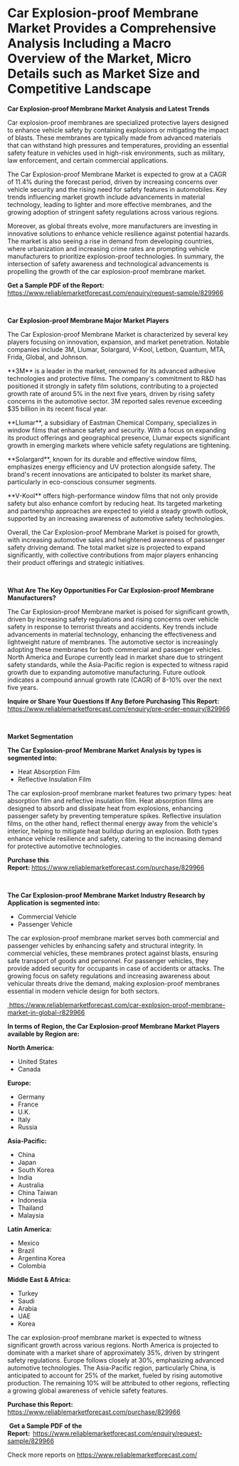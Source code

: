 <p><h1>Car Explosion-proof Membrane Market Provides a Comprehensive Analysis Including a Macro Overview of the Market, Micro Details such as Market Size and Competitive Landscape</h1></p><p><strong>Car Explosion-proof Membrane Market Analysis and Latest Trends</strong></p>
<p><p>Car explosion-proof membranes are specialized protective layers designed to enhance vehicle safety by containing explosions or mitigating the impact of blasts. These membranes are typically made from advanced materials that can withstand high pressures and temperatures, providing an essential safety feature in vehicles used in high-risk environments, such as military, law enforcement, and certain commercial applications.</p><p>The Car Explosion-proof Membrane Market is expected to grow at a CAGR of 11.4% during the forecast period, driven by increasing concerns over vehicle security and the rising need for safety features in automobiles. Key trends influencing market growth include advancements in material technology, leading to lighter and more effective membranes, and the growing adoption of stringent safety regulations across various regions. </p><p>Moreover, as global threats evolve, more manufacturers are investing in innovative solutions to enhance vehicle resilience against potential hazards. The market is also seeing a rise in demand from developing countries, where urbanization and increasing crime rates are prompting vehicle manufacturers to prioritize explosion-proof technologies. In summary, the intersection of safety awareness and technological advancements is propelling the growth of the car explosion-proof membrane market.</p></p>
<p><strong>Get a Sample PDF of the Report:&nbsp;</strong> <a href="https://www.reliablemarketforecast.com/enquiry/request-sample/829966?utm_campaign=3178&utm_medium=2&utm_source=Github&utm_content=ia&utm_term=25032025&utm_id=car-explosion-proof-membrane">https://www.reliablemarketforecast.com/enquiry/request-sample/829966</a></p>
<p>&nbsp;</p>
<p><strong>Car Explosion-proof Membrane Major Market Players</strong></p>
<p><p>The Car Explosion-proof Membrane Market is characterized by several key players focusing on innovation, expansion, and market penetration. Notable companies include 3M, Llumar, Solargard, V-Kool, Letbon, Quantum, MTA, Frida, Global, and Johnson.</p><p>**3M** is a leader in the market, renowned for its advanced adhesive technologies and protective films. The company's commitment to R&D has positioned it strongly in safety film solutions, contributing to a projected growth rate of around 5% in the next five years, driven by rising safety concerns in the automotive sector. 3M reported sales revenue exceeding $35 billion in its recent fiscal year.</p><p>**Llumar**, a subsidiary of Eastman Chemical Company, specializes in window films that enhance safety and security. With a focus on expanding its product offerings and geographical presence, Llumar expects significant growth in emerging markets where vehicle safety regulations are tightening.</p><p>**Solargard**, known for its durable and effective window films, emphasizes energy efficiency and UV protection alongside safety. The brand's recent innovations are anticipated to bolster its market share, particularly in eco-conscious consumer segments.</p><p>**V-Kool** offers high-performance window films that not only provide safety but also enhance comfort by reducing heat. Its targeted marketing and partnership approaches are expected to yield a steady growth outlook, supported by an increasing awareness of automotive safety technologies.</p><p>Overall, the Car Explosion-proof Membrane Market is poised for growth, with increasing automotive sales and heightened awareness of passenger safety driving demand. The total market size is projected to expand significantly, with collective contributions from major players enhancing their product offerings and strategic initiatives.</p></p>
<p>&nbsp;</p>
<p><strong>What Are The Key Opportunities For Car Explosion-proof Membrane Manufacturers?</strong></p>
<p><p>The Car Explosion-proof Membrane market is poised for significant growth, driven by increasing safety regulations and rising concerns over vehicle safety in response to terrorist threats and accidents. Key trends include advancements in material technology, enhancing the effectiveness and lightweight nature of membranes. The automotive sector is increasingly adopting these membranes for both commercial and passenger vehicles. North America and Europe currently lead in market share due to stringent safety standards, while the Asia-Pacific region is expected to witness rapid growth due to expanding automotive manufacturing. Future outlook indicates a compound annual growth rate (CAGR) of 8-10% over the next five years.</p></p>
<p><strong>Inquire or Share Your Questions If Any Before Purchasing This Report:</strong> <a href="https://www.reliablemarketforecast.com/enquiry/pre-order-enquiry/829966?utm_campaign=3178&utm_medium=2&utm_source=Github&utm_content=ia&utm_term=25032025&utm_id=car-explosion-proof-membrane">https://www.reliablemarketforecast.com/enquiry/pre-order-enquiry/829966</a></p>
<p>&nbsp;</p>
<p><strong>Market Segmentation</strong></p>
<p><strong>The Car Explosion-proof Membrane Market Analysis by types is segmented into:</strong></p>
<p><ul><li>Heat Absorption Film</li><li>Reflective Insulation Film</li></ul></p>
<p><p>The car explosion-proof membrane market features two primary types: heat absorption film and reflective insulation film. Heat absorption films are designed to absorb and dissipate heat from explosions, enhancing passenger safety by preventing temperature spikes. Reflective insulation films, on the other hand, reflect thermal energy away from the vehicle's interior, helping to mitigate heat buildup during an explosion. Both types enhance vehicle resilience and safety, catering to the increasing demand for protective automotive technologies.</p></p>
<p><strong>Purchase this Report:&nbsp;</strong><a href="https://www.reliablemarketforecast.com/purchase/829966?utm_campaign=3178&utm_medium=2&utm_source=Github&utm_content=ia&utm_term=25032025&utm_id=car-explosion-proof-membrane">https://www.reliablemarketforecast.com/purchase/829966</a></p>
<p>&nbsp;</p>
<p><strong>The Car Explosion-proof Membrane Market Industry Research by Application is segmented into:</strong></p>
<p><ul><li>Commercial Vehicle</li><li>Passenger Vehicle</li></ul></p>
<p><p>The car explosion-proof membrane market serves both commercial and passenger vehicles by enhancing safety and structural integrity. In commercial vehicles, these membranes protect against blasts, ensuring safe transport of goods and personnel. For passenger vehicles, they provide added security for occupants in case of accidents or attacks. The growing focus on safety regulations and increasing awareness about vehicular threats drive the demand, making explosion-proof membranes essential in modern vehicle design for both sectors.</p></p>
<p><a href="https://www.reliablemarketforecast.com/car-explosion-proof-membrane-market-in-global-r829966?utm_campaign=3178&utm_medium=2&utm_source=Github&utm_content=ia&utm_term=25032025&utm_id=car-explosion-proof-membrane">&nbsp;https://www.reliablemarketforecast.com/car-explosion-proof-membrane-market-in-global-r829966</a></p>
<p><strong>In terms of Region, the Car Explosion-proof Membrane Market Players available by Region are:</strong></p>
<p>
    <p> <strong> North America: </strong>
        <ul>
            <li>United States</li>
            <li>Canada</li>
        </ul>
        </p> 
    <p> <strong> Europe: </strong>
        <ul>
            <li>Germany</li>
            <li>France</li>
            <li>U.K.</li>
            <li>Italy</li>
            <li>Russia</li>
        </ul>
        </p> 
    <p> <strong> Asia-Pacific: </strong>
        <ul>
            <li>China</li>
            <li>Japan</li>
            <li>South Korea</li>
            <li>India</li>
            <li>Australia</li>
            <li>China Taiwan</li>
            <li>Indonesia</li>
            <li>Thailand</li>
            <li>Malaysia</li>
        </ul>
        </p> 
    <p> <strong> Latin America: </strong>
        <ul>
            <li>Mexico</li>
            <li>Brazil</li>
            <li>Argentina Korea</li>
            <li>Colombia</li>
        </ul>
        </p> 
    <p> <strong> Middle East & Africa: </strong>
        <ul>
            <li>Turkey</li>
            <li>Saudi</li>
            <li>Arabia</li>
            <li>UAE</li>
            <li>Korea</li>
        </ul>
    </p>
    </p>
<p><p>The car explosion-proof membrane market is expected to witness significant growth across various regions. North America is projected to dominate with a market share of approximately 35%, driven by stringent safety regulations. Europe follows closely at 30%, emphasizing advanced automotive technologies. The Asia-Pacific region, particularly China, is anticipated to account for 25% of the market, fueled by rising automotive production. The remaining 10% will be attributed to other regions, reflecting a growing global awareness of vehicle safety features.</p></p>
<p><strong>Purchase this Report: </strong><a href="https://www.reliablemarketforecast.com/purchase/829966?utm_campaign=3178&utm_medium=2&utm_source=Github&utm_content=ia&utm_term=25032025&utm_id=car-explosion-proof-membrane">https://www.reliablemarketforecast.com/purchase/829966</a></p>
<p>&nbsp;<strong>Get a Sample PDF of the Report:&nbsp;&nbsp;</strong><a href="https://www.reliablemarketforecast.com/enquiry/request-sample/829966?utm_campaign=3178&utm_medium=2&utm_source=Github&utm_content=ia&utm_term=25032025&utm_id=car-explosion-proof-membrane">https://www.reliablemarketforecast.com/enquiry/request-sample/829966</a></p>
<p><strong></strong></p>
<p>Check more reports on <a href="https://www.reliablemarketforecast.com/?utm_campaign=3178&utm_medium=2&utm_source=Github&utm_content=ia&utm_term=25032025&utm_id=car-explosion-proof-membrane">https://www.reliablemarketforecast.com/</a></p>